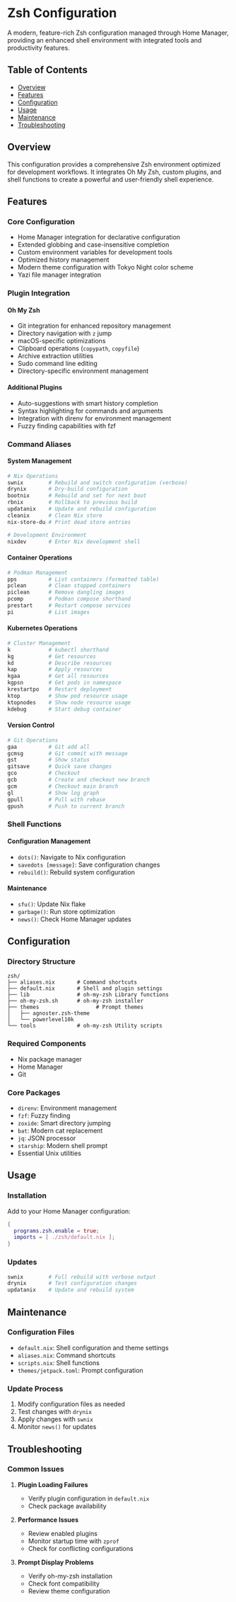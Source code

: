 # Zsh Configuration

A modern, feature-rich Zsh configuration managed through Home Manager, providing an enhanced shell environment with integrated tools and productivity features.

## Table of Contents

- [Overview](#overview)
- [Features](#features)
- [Configuration](#configuration)
- [Usage](#usage)
- [Maintenance](#maintenance)
- [Troubleshooting](#troubleshooting)

## Overview

This configuration provides a comprehensive Zsh environment optimized for development workflows. It integrates Oh My Zsh, custom plugins, and shell functions to create a powerful and user-friendly shell experience.

## Features

### Core Configuration
- Home Manager integration for declarative configuration
- Extended globbing and case-insensitive completion
- Custom environment variables for development tools
- Optimized history management
- Modern theme configuration with Tokyo Night color scheme
- Yazi file manager integration

### Plugin Integration

#### Oh My Zsh
- Git integration for enhanced repository management
- Directory navigation with `z` jump
- macOS-specific optimizations
- Clipboard operations (`copypath`, `copyfile`)
- Archive extraction utilities
- Sudo command line editing
- Directory-specific environment management

#### Additional Plugins
- Auto-suggestions with smart history completion
- Syntax highlighting for commands and arguments
- Integration with direnv for environment management
- Fuzzy finding capabilities with fzf

### Command Aliases

#### System Management
```bash
# Nix Operations
swnix        # Rebuild and switch configuration (verbose)
drynix       # Dry-build configuration
bootnix      # Rebuild and set for next boot
rbnix        # Rollback to previous build
updatanix    # Update and rebuild configuration
cleanix      # Clean Nix store
nix-store-du # Print dead store entries

# Development Environment
nixdev       # Enter Nix development shell
```

#### Container Operations
```bash
# Podman Management
pps          # List containers (formatted table)
pclean       # Clean stopped containers
piclean      # Remove dangling images
pcomp        # Podman compose shorthand
prestart     # Restart compose services
pi           # List images
```

#### Kubernetes Operations
```bash
# Cluster Management
k            # kubectl shorthand
kg           # Get resources
kd           # Describe resources
kap          # Apply resources
kgaa         # Get all resources
kgpsn        # Get pods in namespace
krestartpo   # Restart deployment
ktop         # Show pod resource usage
ktopnodes    # Show node resource usage
kdebug       # Start debug container
```

#### Version Control
```bash
# Git Operations
gaa          # Git add all
gcmsg        # Git commit with message
gst          # Show status
gitsave      # Quick save changes
gco          # Checkout
gcb          # Create and checkout new branch
gcm          # Checkout main branch
gl           # Show log graph
gpull        # Pull with rebase
gpush        # Push to current branch
```

### Shell Functions

#### Configuration Management
- `dots()`: Navigate to Nix configuration
- `savedots [message]`: Save configuration changes
- `rebuild()`: Rebuild system configuration

#### Maintenance
- `sfu()`: Update Nix flake
- `garbage()`: Run store optimization
- `news()`: Check Home Manager updates

## Configuration

### Directory Structure
```
zsh/
├── aliases.nix       # Command shortcuts
├── default.nix       # Shell and plugin settings
├── lib               # oh-my-zsh Library functions
├── oh-my-zsh.sh      # oh-my-zsh installer
├── themes                  # Prompt themes
│   ├── agnoster.zsh-theme
│   └── powerlevel10k
└── tools             # oh-my-zsh Utility scripts
```

### Required Components
- Nix package manager
- Home Manager
- Git

### Core Packages
- `direnv`: Environment management
- `fzf`: Fuzzy finding
- `zoxide`: Smart directory jumping
- `bat`: Modern cat replacement
- `jq`: JSON processor
- `starship`: Modern shell prompt
- Essential Unix utilities

## Usage

### Installation
Add to your Home Manager configuration:
```nix
{
  programs.zsh.enable = true;
  imports = [ ./zsh/default.nix ];
}
```

### Updates
```bash
swnix        # Full rebuild with verbose output
drynix       # Test configuration changes
updatanix    # Update and rebuild system
```

## Maintenance

### Configuration Files
- `default.nix`: Shell configuration and theme settings
- `aliases.nix`: Command shortcuts
- `scripts.nix`: Shell functions
- `themes/jetpack.toml`: Prompt configuration

### Update Process
1. Modify configuration files as needed
2. Test changes with `drynix`
3. Apply changes with `swnix`
4. Monitor `news()` for updates

## Troubleshooting

### Common Issues
1. **Plugin Loading Failures**
   - Verify plugin configuration in `default.nix`
   - Check package availability

2. **Performance Issues**
   - Review enabled plugins
   - Monitor startup time with `zprof`
   - Check for conflicting configurations

3. **Prompt Display Problems**
   - Verify oh-my-zsh installation
   - Check font compatibility
   - Review theme configuration
